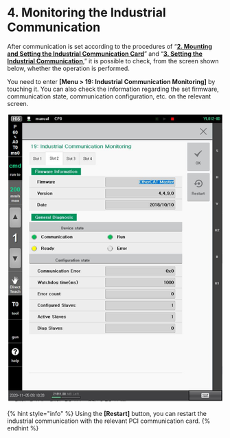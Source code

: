 # 4. Monitoring the Industrial Communication

After communication is set according to the procedures of “[**2. Mounting and Setting the Industrial Communication Card**](2-mounting-setting-industrial-communication-card.md)” and “[**3. Setting the Industrial Communication**](3-setting-industrial-communication/),” it is possible to check, from the screen shown below, whether the operation is performed.

You need to enter **\[Menu > 19: Industrial Communication Monitoring]** by touching it. You can also check the information regarding the set firmware, communication state, communication configuration, etc. on the relevant screen.

![](<_assets/image_19.png>)

{% hint style="info" %}
Using the **\[Restart]** button, you can restart the industrial communication with the relevant PCI communication card.
{% endhint %}
